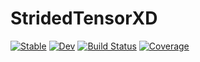 # StridedTensorXD

[![Stable](https://img.shields.io/badge/docs-stable-blue.svg)](https://PhysicsCodesLab.github.io/StridedTensorXD.jl/stable)
[![Dev](https://img.shields.io/badge/docs-dev-blue.svg)](https://PhysicsCodesLab.github.io/StridedTensorXD.jl/dev)
[![Build Status](https://github.com/PhysicsCodesLab/StridedTensorXD.jl/workflows/CI/badge.svg)](https://github.com/PhysicsCodesLab/StridedTensorXD.jl/actions)
[![Coverage](https://codecov.io/gh/PhysicsCodesLab/StridedTensorXD.jl/branch/master/graph/badge.svg)](https://codecov.io/gh/PhysicsCodesLab/StridedTensorXD.jl)
